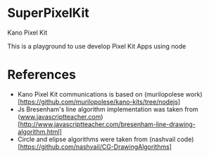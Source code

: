 # SuperPixelKit
Kano Pixel Kit

This is a playground to use develop Pixel Kit Apps using node


# References
- Kano Pixel Kit communications is based on (murilopolese work) [https://github.com/murilopolese/kano-kits/tree/nodejs]
- Js Bresenham's line algorithm implementation was taken from (www.javascriptteacher.com)[http://www.javascriptteacher.com/bresenham-line-drawing-algorithm.html]
- Circle and elipse algorithms were taken from (nashvail code) [https://github.com/nashvail/CG-DrawingAlgorithms]
